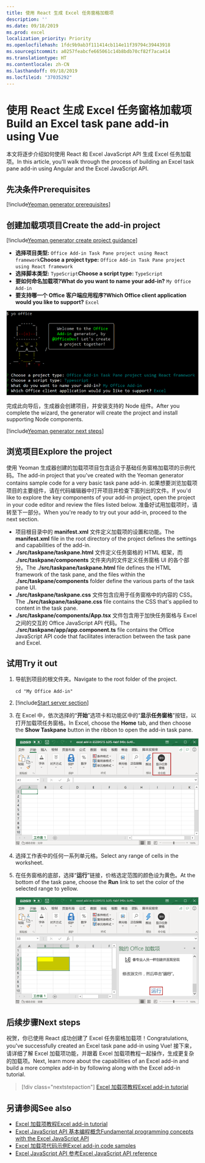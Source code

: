```yaml
---
title: 使用 React 生成 Excel 任务窗格加载项
description: ''
ms.date: 09/18/2019
ms.prod: excel
localization_priority: Priority
ms.openlocfilehash: 1fdc9b9ab3f111414cb114e11f39794c39443918
ms.sourcegitcommit: a0257feabcfe665061c14b8bdb70cf82f7aca414
ms.translationtype: HT
ms.contentlocale: zh-CN
ms.lasthandoff: 09/18/2019
ms.locfileid: "37035292"
---
```

# <a name="build-an-excel-task-pane-add-in-using-react"></a><span data-ttu-id="17faf-102">使用 React 生成 Excel 任务窗格加载项</span><span class="sxs-lookup"><span data-stu-id="17faf-102">Build an Excel task pane add-in using Vue</span></span>

<span data-ttu-id="17faf-103">本文将逐步介绍如何使用 React 和 Excel JavaScript API 生成 Excel 任务加载项。</span><span class="sxs-lookup"><span data-stu-id="17faf-103">In this article, you'll walk through the process of building an Excel task pane add-in using Angular and the Excel JavaScript API.</span></span>

## <a name="prerequisites"></a><span data-ttu-id="17faf-104">先决条件</span><span class="sxs-lookup"><span data-stu-id="17faf-104">Prerequisites</span></span>

[!include[Yeoman generator prerequisites](../includes/quickstart-yo-prerequisites.md)]

## <a name="create-the-add-in-project"></a><span data-ttu-id="17faf-105">创建加载项项目</span><span class="sxs-lookup"><span data-stu-id="17faf-105">Create the add-in project</span></span>

[!include[Yeoman generator create project guidance](../includes/yo-office-command-guidance.md)]

- <span data-ttu-id="17faf-106">**选择项目类型:** `Office Add-in Task Pane project using React framework`</span><span class="sxs-lookup"><span data-stu-id="17faf-106">**Choose a project type:** `Office Add-in Task Pane project using React framework`</span></span>
- <span data-ttu-id="17faf-107">**选择脚本类型:** `TypeScript`</span><span class="sxs-lookup"><span data-stu-id="17faf-107">**Choose a script type:** `TypeScript`</span></span>
- <span data-ttu-id="17faf-108">**要如何命名加载项?**</span><span class="sxs-lookup"><span data-stu-id="17faf-108">**What do you want to name your add-in?**</span></span> `My Office Add-in`
- <span data-ttu-id="17faf-109">**要支持哪一个 Office 客户端应用程序?**</span><span class="sxs-lookup"><span data-stu-id="17faf-109">**Which Office client application would you like to support?**</span></span> `Excel`

![Yeoman 生成器](../images/yo-office-excel-react-2.png)

<span data-ttu-id="17faf-111">完成此向导后，生成器会创建项目，并安装支持的 Node 组件。</span><span class="sxs-lookup"><span data-stu-id="17faf-111">After you complete the wizard, the generator will create the project and install supporting Node components.</span></span>

[!include[Yeoman generator next steps](../includes/yo-office-next-steps.md)]

## <a name="explore-the-project"></a><span data-ttu-id="17faf-112">浏览项目</span><span class="sxs-lookup"><span data-stu-id="17faf-112">Explore the project</span></span>

<span data-ttu-id="17faf-113">使用 Yeoman 生成器创建的加载项项目包含适合于基础任务窗格加载项的示例代码。</span><span class="sxs-lookup"><span data-stu-id="17faf-113">The add-in project that you've created with the Yeoman generator contains sample code for a very basic task pane add-in.</span></span> <span data-ttu-id="17faf-114">如果想要浏览加载项项目的主要组件，请在代码编辑器中打开项目并检查下面列出的文件。</span><span class="sxs-lookup"><span data-stu-id="17faf-114">If you'd like to explore the key components of your add-in project, open the project in your code editor and review the files listed below.</span></span> <span data-ttu-id="17faf-115">准备好试用加载项时，请转至下一部分。</span><span class="sxs-lookup"><span data-stu-id="17faf-115">When you're ready to try out your add-in, proceed to the next section.</span></span>

- <span data-ttu-id="17faf-116">项目根目录中的 **manifest.xml** 文件定义加载项的设置和功能。</span><span class="sxs-lookup"><span data-stu-id="17faf-116">The **manifest.xml** file in the root directory of the project defines the settings and capabilities of the add-in.</span></span>
- <span data-ttu-id="17faf-117">**./src/taskpane/taskpane.html** 文件定义任务窗格的 HTML 框架，而 **./src/taskpane/components** 文件夹内的文件定义任务窗格 UI 的各个部分。</span><span class="sxs-lookup"><span data-stu-id="17faf-117">The **./src/taskpane/taskpane.html** file defines the HTML framework of the task pane, and the files within the **./src/taskpane/components** folder define the various parts of the task pane UI.</span></span>
- <span data-ttu-id="17faf-118">**./src/taskpane/taskpane.css** 文件包含应用于任务窗格中的内容的 CSS。</span><span class="sxs-lookup"><span data-stu-id="17faf-118">The **./src/taskpane/taskpane.css** file contains the CSS that's applied to content in the task pane.</span></span>
- <span data-ttu-id="17faf-119">**./src/taskpane/components/App.tsx** 文件包含用于加快任务窗格与 Excel 之间的交互的 Office JavaScript API 代码。</span><span class="sxs-lookup"><span data-stu-id="17faf-119">The **./src/taskpane/app/app.component.ts** file contains the Office JavaScript API code that facilitates interaction between the task pane and Excel.</span></span>

## <a name="try-it-out"></a><span data-ttu-id="17faf-120">试用</span><span class="sxs-lookup"><span data-stu-id="17faf-120">Try it out</span></span>

1. <span data-ttu-id="17faf-121">导航到项目的根文件夹。</span><span class="sxs-lookup"><span data-stu-id="17faf-121">Navigate to the root folder of the project.</span></span>

    ```command&nbsp;line
    cd "My Office Add-in"
    ```

2. [!include[Start server section](../includes/quickstart-yo-start-server-excel.md)] 

3. <span data-ttu-id="17faf-122">在 Excel 中，依次选择的“**开始**”选项卡和功能区中的“**显示任务窗格**”按钮，以打开加载项任务窗格。</span><span class="sxs-lookup"><span data-stu-id="17faf-122">In Excel, choose the **Home** tab, and then choose the **Show Taskpane** button in the ribbon to open the add-in task pane.</span></span>

    ![Excel 加载项按钮](../images/excel-quickstart-addin-3b.png)

4. <span data-ttu-id="17faf-124">选择工作表中的任何一系列单元格。</span><span class="sxs-lookup"><span data-stu-id="17faf-124">Select any range of cells in the worksheet.</span></span>

5. <span data-ttu-id="17faf-125">在任务窗格的底部，选择“**运行**”链接，价格选定范围的颜色设为黄色。</span><span class="sxs-lookup"><span data-stu-id="17faf-125">At the bottom of the task pane, choose the **Run** link to set the color of the selected range to yellow.</span></span>

    ![Excel 加载项](../images/excel-quickstart-addin-3c.png)

## <a name="next-steps"></a><span data-ttu-id="17faf-127">后续步骤</span><span class="sxs-lookup"><span data-stu-id="17faf-127">Next steps</span></span>

<span data-ttu-id="17faf-128">祝贺，你已使用 React 成功创建了 Excel 任务窗格加载项！</span><span class="sxs-lookup"><span data-stu-id="17faf-128">Congratulations, you've successfully created an Excel task pane add-in using Vue!</span></span> <span data-ttu-id="17faf-129">接下来，请详细了解 Excel 加载项功能，并跟着 Excel 加载项教程一起操作，生成更复杂的加载项。</span><span class="sxs-lookup"><span data-stu-id="17faf-129">Next, learn more about the capabilities of an Excel add-in and build a more complex add-in by following along with the Excel add-in tutorial.</span></span>

> [!div class="nextstepaction"]
> [<span data-ttu-id="17faf-130">Excel 加载项教程</span><span class="sxs-lookup"><span data-stu-id="17faf-130">Excel add-in tutorial</span></span>](../tutorials/excel-tutorial.md)

## <a name="see-also"></a><span data-ttu-id="17faf-131">另请参阅</span><span class="sxs-lookup"><span data-stu-id="17faf-131">See also</span></span>

* [<span data-ttu-id="17faf-132">Excel 加载项教程</span><span class="sxs-lookup"><span data-stu-id="17faf-132">Excel add-in tutorial</span></span>](../tutorials/excel-tutorial-create-table.md)
* [<span data-ttu-id="17faf-133">Excel JavaScript API 基本编程概念</span><span class="sxs-lookup"><span data-stu-id="17faf-133">Fundamental programming concepts with the Excel JavaScript API</span></span>](../excel/excel-add-ins-core-concepts.md)
* [<span data-ttu-id="17faf-134">Excel 加载项代码示例</span><span class="sxs-lookup"><span data-stu-id="17faf-134">Excel add-in code samples</span></span>](https://developer.microsoft.com/office/gallery/?filterBy=Samples,Excel)
* [<span data-ttu-id="17faf-135">Excel JavaScript API 参考</span><span class="sxs-lookup"><span data-stu-id="17faf-135">Excel JavaScript API reference</span></span>](/office/dev/add-ins/reference/overview/excel-add-ins-reference-overview)
